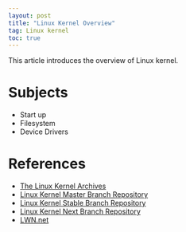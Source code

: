 ```yaml
---
layout: post
title: "Linux Kernel Overview"
tag: Linux kernel
toc: true
---
```


This article introduces the overview of Linux kernel.

<!--more-->

# Subjects

* Start up
* Filesystem
* Device Drivers

# References

* [The Linux Kernel Archives](https://www.kernel.org/)
* [Linux Kernel Master Branch Repository](https://git.kernel.org/cgit/linux/kernel/git/torvalds/linux.git/)
* [Linux Kernel Stable Branch Repository](https://git.kernel.org/cgit/linux/kernel/git/stable/linux-stable.git/)
* [Linux Kernel Next Branch Repository](https://git.kernel.org/cgit/linux/kernel/git/next/linux-next.git/)
* [LWN.net](https://lwn.net/)
